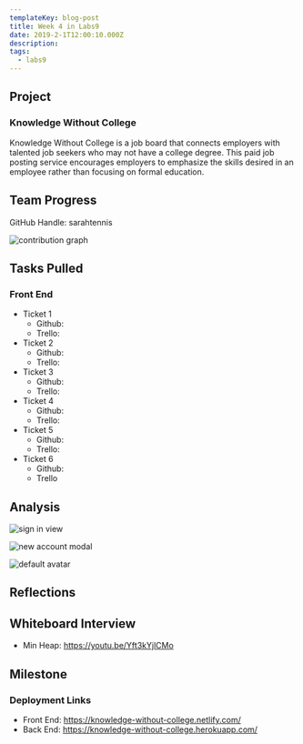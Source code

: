 ```yaml
---
templateKey: blog-post
title: Week 4 in Labs9
date: 2019-2-1T12:00:10.000Z
description:
tags:
  - labs9
---
```


## Project
### Knowledge Without College

Knowledge Without College is a job board that connects employers with talented job seekers who may not have a college degree. This paid job posting service encourages employers to emphasize the skills desired in an employee rather than focusing on formal education.

## Team Progress

GitHub Handle: sarahtennis

![contribution graph](/img/week-4-contribution-graph.png)

## Tasks Pulled

### Front End
* Ticket 1
  * Github: 
  * Trello: 
* Ticket 2
  * Github: 
  * Trello: 
* Ticket 3
  * Github: 
  * Trello: 
* Ticket 4
  * Github:
  * Trello:
* Ticket 5
  * Github:
  * Trello:
* Ticket 6
  * Github:
  * Trello

## Analysis

![sign in view](/img/week-4-styling1.png) 

![new account modal](/img/week-4-styling2.png)

![default avatar](/img/week-3-update-job.png) 

## Reflections

## Whiteboard Interview

* Min Heap: https://youtu.be/Yft3kYjlCMo

## Milestone

### Deployment Links
 
* Front End: https://knowledge-without-college.netlify.com/
* Back End: https://knowledge-without-college.herokuapp.com/